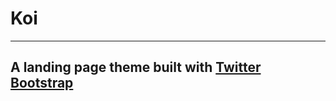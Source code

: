 # Koi
***
## A landing page theme built with [Twitter Bootstrap][1]

  [1]: http://twitter.github.com/bootstrap/